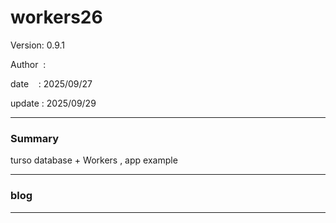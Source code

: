 ﻿# workers26

 Version: 0.9.1

 Author  :

 date    : 2025/09/27
 
 update  : 2025/09/29 

***
### Summary

turso database +  Workers , app example

***
### blog 

***

